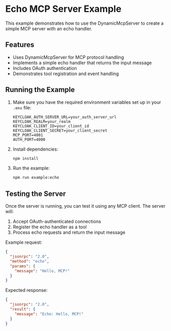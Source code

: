 # Echo MCP Server Example

This example demonstrates how to use the DynamicMcpServer to create a simple MCP server with an echo handler.

## Features

- Uses DynamicMcpServer for MCP protocol handling
- Implements a simple echo handler that returns the input message
- Includes OAuth authentication
- Demonstrates tool registration and event handling

## Running the Example

1. Make sure you have the required environment variables set up in your `.env` file:

   ```
   KEYCLOAK_AUTH_SERVER_URL=your_auth_server_url
   KEYCLOAK_REALM=your_realm
   KEYCLOAK_CLIENT_ID=your_client_id
   KEYCLOAK_CLIENT_SECRET=your_client_secret
   MCP_PORT=4001
   AUTH_PORT=4000
   ```

2. Install dependencies:

   ```bash
   npm install
   ```

3. Run the example:
   ```bash
   npm run example:echo
   ```

## Testing the Server

Once the server is running, you can test it using any MCP client. The server will:

1. Accept OAuth-authenticated connections
2. Register the echo handler as a tool
3. Process echo requests and return the input message

Example request:

```json
{
  "jsonrpc": "2.0",
  "method": "echo",
  "params": {
    "message": "Hello, MCP!"
  }
}
```

Expected response:

```json
{
  "jsonrpc": "2.0",
  "result": {
    "message": "Echo: Hello, MCP!"
  }
}
```
